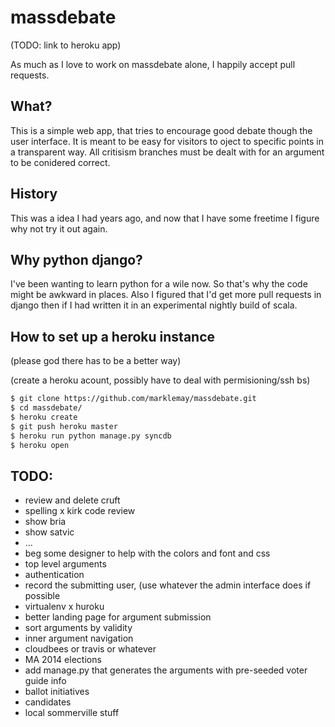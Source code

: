 massdebate
==========

(TODO: link to heroku app)

As much as I love to work on massdebate alone, I happily accept pull requests.

What?
-----
This is a simple web app, that tries to encourage good debate though the user interface.  It is meant to be easy for visitors to oject to specific points in a transparent way. All critisism branches must be dealt with for an argument to be conidered correct.

History
-------
This was a idea I had years ago, and now that I have some freetime I figure why not try it out again.

Why python django?
------------------
I've been wanting to learn python for a wile now.  So that's why the code might be awkward in places.  Also I figured that I'd get more pull requests in django then if I had written it in an experimental nightly build of scala.

How to set up a heroku instance
-------------------------------
(please god there has to be a better way)

(create a heroku acount, possibly have to deal with permisioning/ssh bs)

```bash
$ git clone https://github.com/marklemay/massdebate.git
$ cd massdebate/
$ heroku create
$ git push heroku master
$ heroku run python manage.py syncdb
$ heroku open
```

TODO:
-----
 - review and delete cruft
  - spelling
  x kirk code review
  - show bria
  - show satvic
  - ...
  - beg some designer to help with the colors and font and css
 - top level arguments
 - authentication
 - record the submitting user, (use whatever the admin interface does if possible
 - virtualenv
 x huroku
 - better landing page for argument submission
 - sort arguments by validity
 - inner argument navigation
 - cloudbees or travis or whatever
- MA 2014 elections
 - add manage.py that generates the arguments with pre-seeded voter guide info
 - ballot initiatives
 - candidates
 - local sommerville stuff

